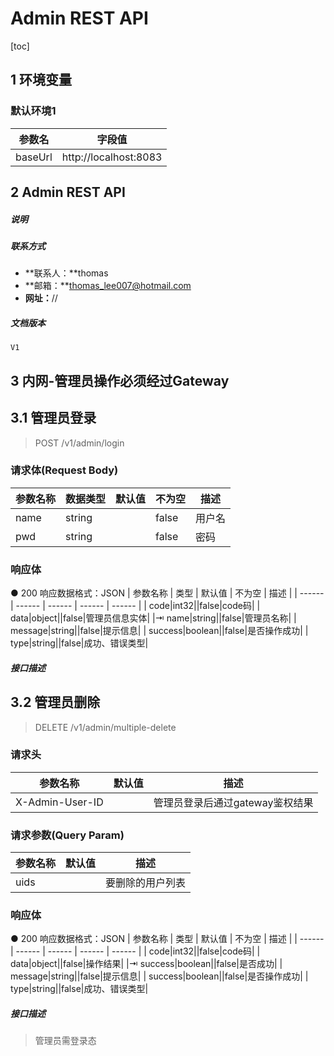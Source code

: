 # Admin REST API
[toc]
## 1	环境变量

### 默认环境1
| 参数名 | 字段值 |
| ------ | ------ |
|baseUrl|http://localhost:8083|


## 2	Admin REST API

##### 说明
> 



##### 联系方式
- **联系人：**thomas
- **邮箱：**thomas_lee007@hotmail.com
- **网址：**//

##### 文档版本
```
V1
```


## 3	内网-管理员操作必须经过Gateway

## 3.1	管理员登录

> POST  /v1/admin/login
### 请求体(Request Body)
| 参数名称 | 数据类型 | 默认值 | 不为空 | 描述 |
| ------ | ------ | ------ | ------ | ------ |
| name|string||false|用户名|
| pwd|string||false|密码|
### 响应体
● 200 响应数据格式：JSON
| 参数名称 | 类型 | 默认值 | 不为空 | 描述 |
| ------ | ------ | ------ | ------ | ------ |
| code|int32||false|code码|
| data|object||false|管理员信息实体|
|⇥ name|string||false|管理员名称|
| message|string||false|提示信息|
| success|boolean||false|是否操作成功|
| type|string||false|成功、错误类型|

##### 接口描述
> 




## 3.2	管理员删除

> DELETE  /v1/admin/multiple-delete
### 请求头
| 参数名称 | 默认值 | 描述 |
| ------ | ------ | ------ |
|X-Admin-User-ID||管理员登录后通过gateway鉴权结果|
### 请求参数(Query Param)
| 参数名称 | 默认值 | 描述 |
| ------ | ------ | ------ |
|uids||要删除的用户列表|
### 响应体
● 200 响应数据格式：JSON
| 参数名称 | 类型 | 默认值 | 不为空 | 描述 |
| ------ | ------ | ------ | ------ | ------ |
| code|int32||false|code码|
| data|object||false|操作结果|
|⇥ success|boolean||false|是否成功|
| message|string||false|提示信息|
| success|boolean||false|是否操作成功|
| type|string||false|成功、错误类型|

##### 接口描述
> 管理员需登录态



